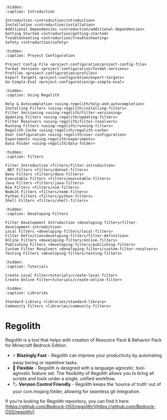 ```{toctree}
:hidden:
:caption: Introduction

Introduction <introduction/introduction>
Installation <introduction/installation>
Additional Dependencies <introduction/additional-dependencies>
Getting Started <introduction/getting-started>
Troubleshooting <introduction/troubleshooting>
Safety <introduction/safety>
```

```{toctree}
:hidden:
:caption: Project Configuration

Project Config File <project-configuration/project-config-file>
Format Versions <project-configuration/format-versions>
Profiles <project-configuration/profiles>
Export Targets <project-configuration/export-targets>
Go-Simple-Eval <project-configuration/go-simple-eval>
```

```{toctree}
:hidden:
:caption: Using Regolith

Help & Autocompletion <using-regolith/help-and-autocompletion>
Installing Filters <using-regolith/installing-filters>
Filter Versioning <using-regolith/filter-versioning>
Updating Filters <using-regolith/updating-filters>
Filter Resolvers <using-regolith/filter-resolvers>
Running Filters <using-regolith/running-filters>
Regolith Cache <using-regolith/regolith-cache>
User Configuration <using-regolith/user-configuration>
Experiments <using-regolith/experiments>
Data Folder <using-regolith/data-folder>

```

```{toctree}
:hidden:
:caption: Filters

Filter Introduction <filters/filter-introduction>
.NET Filters <filters/dotnet-filters>
Deno Filters <filters/deno-filters>
Executable Filters <filters/executable-filters>
Java Filters <filters/java-filters>
Nim Filters <filters/nim-filters>
NodeJS Filters <filters/node-filters>
Python Filters <filters/python-filters>
Shell Filters <filters/shell-filters>
```

```{toctree}
:hidden:
:caption: Developing Filters

Filter Development Introduction <developing-filters/filter-development-introduction>
Local Filters <developing-filters/local-filters>
Filter Definition<developing-filters/filter-definition>
Online Filters <developing-filters/online-filters>
Publishing Filters <developing-filters/publishing-filters>
Custom Filter Resolvers <developing-filters/custom-filter-resolvers>
Testing Filters <developing-filters/testing-filters>
```

```{toctree}
:hidden:
:caption: Tutorials

Create Local Filter<tutorials/create-local-filter>
Create Online Filter<tutorials/create-online-filter>
```


```{toctree}
:hidden:
:caption: Libraries

Standard Library <libraries/standard-library>
Community Filters <libraries/community-filters>
```

# Regolith
Regolith is a tool that helps with creation of Resource Pack & Behavior Pack for Minecraft Bedrock Edition.

- ⚡️ **Blazingly Fast** - Regolith can improve your productivity by automating away boring or repetitive tasks.
- 🧩 **Flexible** - Regolith is designed with a language-agnostic, tool-agnostic feature set. The flexibility of Regolith allows you to bring all scripts and tools under a single, unified workflow.
- 🏷️ **Version Control Friendly** - Regolith keeps the ‘source of truth’ out of your com.mojang folder, allowing for seamless git integration.


If you're looking for Regolith repository, you can find it here: [https://github.com/Bedrock-OSS/regolith/](https://github.com/Bedrock-OSS/regolith/)
